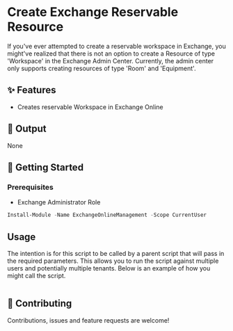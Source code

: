 # Create Exchange Reservable Resource

If you've ever attempted to create a reservable workspace in Exchange, you might've realized that there is not an option to create a Resource of type 'Workspace' in the Exchange Admin Center. Currently, the admin center only supports creating resources of type 'Room' and 'Equipment'. 

## ✨ Features

-   Creates reservable Workspace in Exchange Online

## 📝 Output

None

## 🚀 Getting Started

### Prerequisites

-   Exchange Administrator Role

```powershell
Install-Module -Name ExchangeOnlineManagement -Scope CurrentUser
```

## Usage

The intention is for this script to be called by a parent script that will pass in the required parameters. This allows you to run the script against multiple users and potentially multiple tenants.
Below is an example of how you might call the script.

```powershell

```

## 🤝 Contributing

Contributions, issues and feature requests are welcome!
